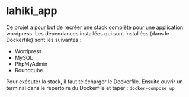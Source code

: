 # lahiki_app

Ce projet a pour but de recréer une stack complète pour une application wordpress.
Les dépendances installées qui sont installées (dans le Dockerfile) sont les suivantes :
- Wordpress
- MySQL
- PhpMyAdmin
- Roundcube

Pour exécuter la stack, il faut télécharger le Dockerfile. Ensuite ouvrir un terminal dans le répertoire du Dockerfile et taper :
`docker-compose up`
